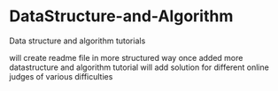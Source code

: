 # DataStructure-and-Algorithm
Data structure and algorithm tutorials

will create readme file in more structured way once added more datastructure and algorithm tutorial
will add solution for different online judges of various difficulties
